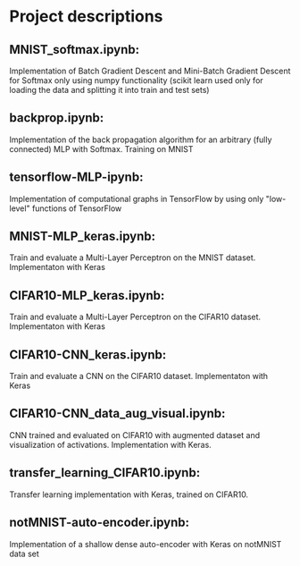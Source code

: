 # Project descriptions

## MNIST_softmax.ipynb:
Implementation of Batch Gradient Descent and Mini-Batch Gradient Descent for Softmax only using numpy functionality (scikit learn used only for loading the data and splitting it into train and test sets)

## backprop.ipynb:
Implementation of the back propagation algorithm for an arbitrary (fully connected) MLP with Softmax. Training on MNIST

## tensorflow-MLP-ipynb:
Implementation of computational graphs in TensorFlow by using only "low-level" functions of TensorFlow

## MNIST-MLP_keras.ipynb:
Train and evaluate a Multi-Layer Perceptron on the MNIST dataset. Implementaton with Keras

## CIFAR10-MLP_keras.ipynb:
Train and evaluate a Multi-Layer Perceptron on the CIFAR10 dataset. Implementaton with Keras

## CIFAR10-CNN_keras.ipynb:
Train and evaluate a CNN on the CIFAR10 dataset. Implementaton with Keras

## CIFAR10-CNN_data_aug_visual.ipynb:
CNN trained and evaluated on CIFAR10 with augmented dataset and visualization of activations. Implementation with Keras.

## transfer_learning_CIFAR10.ipynb:
Transfer learning implementation with Keras, trained on CIFAR10.

## notMNIST-auto-encoder.ipynb:
Implementation of a shallow dense auto-encoder with Keras on notMNIST data set
